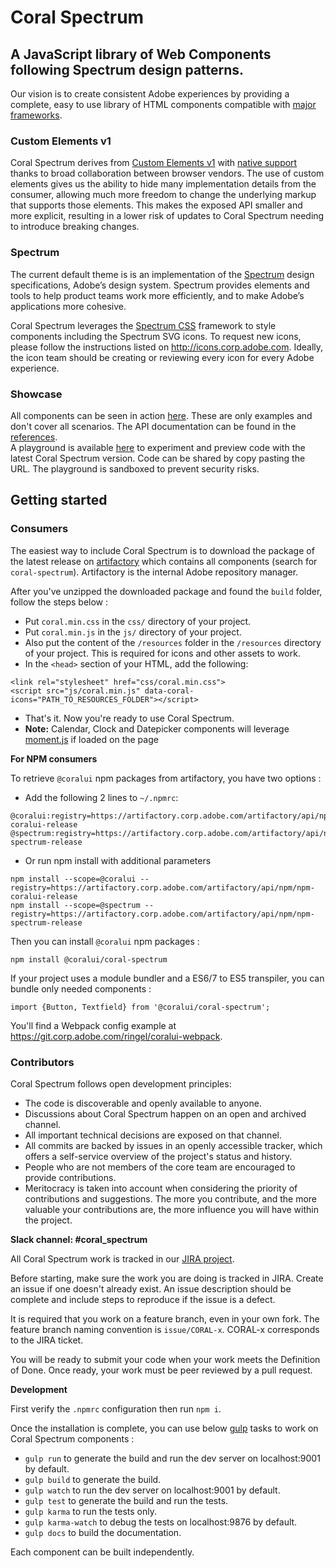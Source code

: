 # Coral Spectrum

## A JavaScript library of Web Components following Spectrum design patterns.

Our vision is to create consistent Adobe experiences by providing a complete, easy to use library of HTML components 
compatible with [major frameworks](https://custom-elements-everywhere.com/).

### Custom Elements v1

Coral Spectrum derives from [Custom Elements v1](https://html.spec.whatwg.org/multipage/custom-elements.html) with 
[native support](https://caniuse.com/#feat=custom-elementsv1) thanks to broad collaboration between browser vendors. 
The use of custom elements gives us the ability to hide many implementation details from the consumer, allowing much 
more freedom to change the underlying markup that supports those elements. 
This makes the exposed API smaller and more explicit, resulting in a lower risk of updates to Coral Spectrum needing to 
introduce breaking changes.

### Spectrum

The current default theme is is an implementation of the [Spectrum](http://spectrum.corp.adobe.com/) design 
specifications, Adobe’s design system. Spectrum provides elements and tools to help product teams work more 
efficiently, and to make Adobe’s applications more cohesive.
 
Coral Spectrum leverages the [Spectrum CSS](http://spectrum-css.corp.adobe.com/) framework to style 
components including the Spectrum SVG icons. 
To request new icons, please follow the instructions listed on http://icons.corp.adobe.com. Ideally, the icon team 
should be creating or reviewing every icon for every Adobe experience.

### Showcase

All components can be seen in action <a href="../examples" target="_blank">here</a>. These are only examples and 
don't cover all scenarios. The API documentation can be found in the <a href="./identifiers.html" target="_blank">references</a>.    
A playground is available <a href="../playground" target="_blank">here</a> to experiment and preview code with the latest Coral Spectrum version.
Code can be shared by copy pasting the URL. The playground is sandboxed to prevent security risks. 

## Getting started

### Consumers

The easiest way to include Coral Spectrum is to download the package of the 
latest release on [artifactory](https://artifactory.corp.adobe.com/) which contains all components (search for `coral-spectrum`).
Artifactory is the internal Adobe repository manager.
 
After you've unzipped the downloaded package and found the `build` folder, follow the steps below :
* Put `coral.min.css` in the `css/` directory of your project.
* Put `coral.min.js` in the `js/` directory of your project.
* Also put the content of the `/resources` folder in the `/resources` directory of your project. 
This is required for icons and other assets to work.
* In the `<head>` section of your HTML, add the following:
```
<link rel="stylesheet" href="css/coral.min.css">
<script src="js/coral.min.js" data-coral-icons="PATH_TO_RESOURCES_FOLDER"></script>
```
* That's it. Now you're ready to use Coral Spectrum.
* **Note:** Calendar, Clock and Datepicker components will leverage [moment.js](http://momentjs.com/) if loaded on the page

**For NPM consumers**

To retrieve `@coralui` npm packages from artifactory, you have two options :
* Add the following 2 lines to `~/.npmrc`:
```
@coralui:registry=https://artifactory.corp.adobe.com/artifactory/api/npm/npm-coralui-release
@spectrum:registry=https://artifactory.corp.adobe.com/artifactory/api/npm/npm-spectrum-release
```
* Or run npm install with additional parameters
```
npm install --scope=@coralui --registry=https://artifactory.corp.adobe.com/artifactory/api/npm/npm-coralui-release
npm install --scope=@spectrum --registry=https://artifactory.corp.adobe.com/artifactory/api/npm/npm-spectrum-release
```

Then you can install `@coralui` npm packages :

```
npm install @coralui/coral-spectrum
```

If your project uses a module bundler and a ES6/7 to ES5 transpiler, 
you can bundle only needed components :

```
import {Button, Textfield} from '@coralui/coral-spectrum';  
```

You'll find a Webpack config example at https://git.corp.adobe.com/ringel/coralui-webpack.

### Contributors

Coral Spectrum follows open development principles:
* The code is discoverable and openly available to anyone.
* Discussions about Coral Spectrum happen on an open and archived channel.
* All important technical decisions are exposed on that channel.
* All commits are backed by issues in an openly accessible tracker, which offers a self-service overview of the project's status and history.
* People who are not members of the core team are encouraged to provide contributions.
* Meritocracy is taken into account when considering the priority of contributions and suggestions. 
The more you contribute, and the more valuable your contributions are, the more influence you will have within the project.

**Slack channel: #coral_spectrum**

All Coral Spectrum work is tracked in our [JIRA project](https://jira.corp.adobe.com/browse/CORAL).

Before starting, make sure the work you are doing is tracked in JIRA. Create an issue if one doesn't already exist. 
An issue description should be complete and include steps to reproduce if the issue is a defect.

It is required that you work on a feature branch, even in your own fork. The feature branch naming convention is 
`issue/CORAL-x`. CORAL-x corresponds to the JIRA ticket.

You will be ready to submit your code when your work meets the Definition of Done. 
Once ready, your work must be peer reviewed by a pull request.

**Development**
   
First verify the `.npmrc` configuration then run `npm i`.
 
Once the installation is complete, you can use below [gulp](https://gulpjs.com/) tasks to work on Coral Spectrum components :
* `gulp run` to generate the build and run the dev server on localhost:9001 by default.
* `gulp build` to generate the build.
* `gulp watch` to run the dev server on localhost:9001 by default. 
* `gulp test` to generate the build and run the tests.
* `gulp karma` to run the tests only.
* `gulp karma-watch` to debug the tests on localhost:9876 by default.
* `gulp docs` to build the documentation. 

Each component can be built independently.



